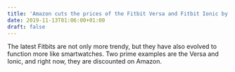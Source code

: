 ```yaml
---
title: 'Amazon cuts the prices of the Fitbit Versa and Fitbit Ionic by up to $61'
date: 2019-11-13T01:06:00+01:00
draft: false
---
```


The latest Fitbits are not only more trendy, but they have also evolved to function more like smartwatches. Two prime examples are the Versa and Ionic, and right now, they are discounted on Amazon.